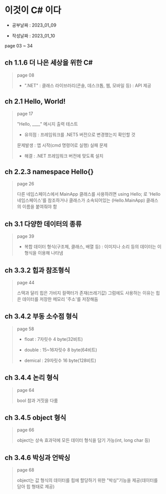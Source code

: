 # 이것이 C# 이다

- 공부날짜 : 2023_01_09

- 작성날짜 : 2023_01_10

page 03 ~ 34

## ch 1.1.6 더 나은 세상을 위한 C#
> page 08
> 
> * ".NET" : 클래스 라이브러리(콘솔, 데스크톱, 웹, 모바일 등) : API 제공

## ch 2.1 Hello, World!
> page 17
> 
> "Hello, ____" 메시지 출력 테스트
>
> * 유의점 : 프레임워크를 .NET5 버전으로 변경했는지 확인할 것
>
> 문제발생 : 앱 시작(cmd 명령어로 실행) 실패 문제
>
> * 해결 : .NET 프레임워크 버전에 맞도록 설치

## ch 2.2.3 namespace Hello{}
> page 26
>
> 다른 네임스페이스에서 MainApp 클래스를 사용하려면 using Hello; 로 'Hello 네임스페이스'를 참조하거나 클래스가 소속되어있는 (Hello.MainApp) 클래스의 이름을 붙여줘야 함

## ch 3.1 다양한 데이터의 종류
> page 39
>
> * 복합 데이터 형식(구조체, 클래스, 배열 등) : 이미지나 소리 등의 데이터는 이 형식을 이용해 나타냄

## ch 3.3.2 힙과 참조형식
> page 44
>
> 스택과 달리 힙은 가비지 컬랙터가 존재(쓰레기값) 그럼에도 사용하는 이유는 힙은 데이터를 저장한 메모리 '주소'를 저장해둠

## ch 3.4.2 부동 소수점 형식
> page 58
> 
> * float : 7자릿수 4 byte(32비트)
> 
> * double : 15~16자릿수 8 byte(64비트)
>
> * demical : 29자릿수 16 byte(128비트)

## ch 3.4.4 논리 형식
> page 64
>
> bool 참과 거짓을 다룸

## ch 3.4.5 object 형식
> page 66
>
> object는 상속 효과덕에 모든 데이터 형식을 담기 가능(int, long char 등)

## ch 3.4.6 박싱과 언박싱
> page 68
> 
> object는 값 형식의 데이터를 힙에 할당하기 위한 "박싱"기능을 제공(데이터를 담아 힙 형태로 제공)
